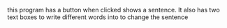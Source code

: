 this program has a button when clicked shows a sentence. It also has two text boxes to write different words into to change the sentence

